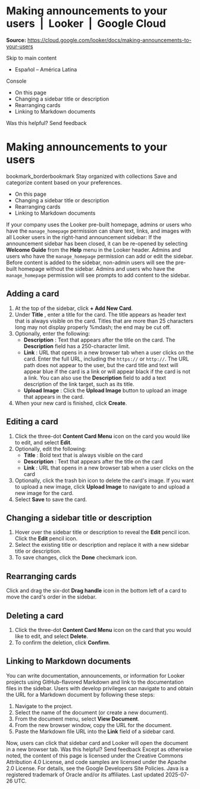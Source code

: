 # Making announcements to your users  |  Looker  |  Google Cloud

**Source:** https://cloud.google.com/looker/docs/making-announcements-to-your-users

Skip to main content 
  * Español – América Latina

Console 


  * On this page
  * Changing a sidebar title or description
  * Rearranging cards
  * Linking to Markdown documents




Was this helpful?
Send feedback 
#  Making announcements to your users
bookmark_borderbookmark Stay organized with collections  Save and categorize content based on your preferences.
  * On this page
  * Changing a sidebar title or description
  * Rearranging cards
  * Linking to Markdown documents


If your company uses the Looker pre-built homepage, admins or users who have the `manage_homepage` permission can share text, links, and images with all Looker users in the right-hand announcement sidebar:
If the announcement sidebar has been closed, it can be re-opened by selecting **Welcome Guide** from the **Help** menu in the Looker header.
Admins and users who have the `manage_homepage` permission can add or edit the sidebar. Before content is added to the sidebar, non-admin users will see the pre-built homepage without the sidebar. Admins and users who have the `manage_homepage` permission will see prompts to add content to the sidebar.
## Adding a card
  1. At the top of the sidebar, click **+ Add New Card**.
  2. Under **Title** , enter a title for the card. The title appears as header text that is always visible on the card. Titles that are more than 25 characters long may not display properly %mdash; the end may be cut off.
  3. Optionally, enter the following: 
     * **Description** : Text that appears after the title on the card. The **Description** field has a 250-character limit.
     * **Link** : URL that opens in a new browser tab when a user clicks on the card. Enter the full URL, including the `https://` or `http://`. The URL path does not appear to the user, but the card title and text will appear blue if the card is a link or will appear black if the card is not a link. You can also use the **Description** field to add a text description of the link target, such as its title.
     * **Upload Image** : Click the **Upload Image** button to upload an image that appears in the card.
  4. When your new card is finished, click **Create**.


## Editing a card
  1. Click the three-dot **Content Card Menu** icon on the card you would like to edit, and select **Edit**.
  2. Optionally, edit the following: 
     * **Title** : Bold text that is always visible on the card
     * **Description** : Text that appears after the title on the card
     * **Link** : URL that opens in a new browser tab when a user clicks on the card
  3. Optionally, click the trash bin icon to delete the card's image. If you want to upload a new image, click **Upload Image** to navigate to and upload a new image for the card.
  4. Select **Save** to save the card.


## Changing a sidebar title or description
  1. Hover over the sidebar title or description to reveal the **Edit** pencil icon. Click the **Edit** pencil icon.
  2. Select the existing title or description and replace it with a new sidebar title or description.
  3. To save changes, click the **Done** checkmark icon.


## Rearranging cards
Click and drag the six-dot **Drag handle** icon in the bottom left of a card to move the card's order in the sidebar.
## Deleting a card
  1. Click the three-dot **Content Card Menu** icon on the card that you would like to edit, and select **Delete**.
  2. To confirm the deletion, click **Confirm**.


## Linking to Markdown documents
You can write documentation, announcements, or information for Looker projects using GitHub-flavored Markdown and link to the documentation files in the sidebar.
Users with develop privileges can navigate to and obtain the URL for a Markdown document by following these steps:
  1. Navigate to the project.
  2. Select the name of the document (or create a new document).
  3. From the document menu, select **View Document**.
  4. From the new browser window, copy the URL for the document.
  5. Paste the Markdown file URL into the **Link** field of a sidebar card.


Now, users can click that sidebar card and Looker will open the document in a new browser tab.
Was this helpful?
Send feedback 
Except as otherwise noted, the content of this page is licensed under the Creative Commons Attribution 4.0 License, and code samples are licensed under the Apache 2.0 License. For details, see the Google Developers Site Policies. Java is a registered trademark of Oracle and/or its affiliates.
Last updated 2025-07-26 UTC.


